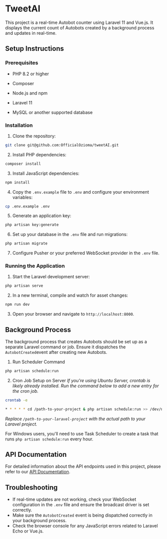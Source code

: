 
# TweetAI

This project is a real-time Autobot counter using Laravel 11 and Vue.js. It displays the current count of Autobots created by a background process and updates in real-time.

## Setup Instructions

### Prerequisites

- PHP 8.2 or higher

- Composer

- Node.js and npm

- Laravel 11

- MySQL or another supported database

### Installation

1. Clone the repository:

```bash
git clone git@github.com:OfficialOzioma/tweetAI.git
```

2. Install PHP dependencies:

```bash  
composer install
```

3. Install JavaScript dependencies:

```bash
npm install
```

4. Copy the `.env.example` file to `.env` and configure your environment variables:

```bash
cp .env.example .env
```

5. Generate an application key:

```bash
php artisan key:generate
```

6. Set up your database in the `.env` file and run migrations:

```bash
php artisan migrate
```

7. Configure Pusher or your preferred WebSocket provider in the `.env` file.

### Running the Application

1. Start the Laravel development server:

```bash
php artisan serve
```

2. In a new terminal, compile and watch for asset changes:

```bash
npm run dev
```

3. Open your browser and navigate to `http://localhost:8000`.

## Background Process

The background process that creates Autobots should be set up as a separate Laravel command or job. Ensure it dispatches the `AutobotCreated`event after creating new Autobots.

1. Run Scheduler Command

```bash
php artisan schedule:run
```

2. Cron Job Setup on Server
 *If you're using Ubuntu Server, crontab is likely already installed. Run the command below to add a new entry for the cron job.*

 ```bash
 crontab -e
 ```

 ```bash
 * * * * * cd /path-to-your-project & php artisan schedule:run >> /dev/null 2>&1
 ```

 *Replace `/path-to-your-laravel-project` with the actual path to your Laravel project.*

 For Windows users, you'll need to use Task Scheduler to create a task that runs `php artisan schedule:run` every hour.

## API Documentation

For detailed information about the API endpoints used in this project, please refer to our [API Documentation](https://documenter.getpostman.com/view/12234489/2sAXjF8EYc).

## Troubleshooting

- If real-time updates are not working, check your WebSocket configuration in the `.env` file and ensure the broadcast driver is set correctly.
- Make sure the `AutobotCreated` event is being dispatched correctly in your background process.
- Check the browser console for any JavaScript errors related to Laravel Echo or Vue.js.
